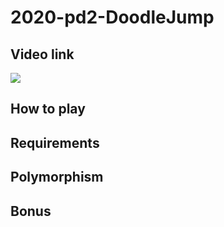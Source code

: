 # 2020-pd2-DoodleJump

## Video link
[![](http://img.youtube.com/vi/-ROkNkv5r_Y/0.jpg)](http://www.youtube.com/watch?v=-ROkNkv5r_Y "Doodle")
## How to play
## Requirements
## Polymorphism
## Bonus
